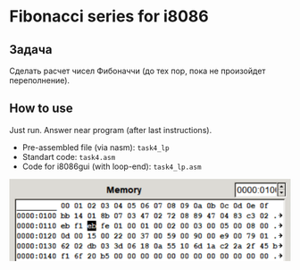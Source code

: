 # Fibonacci series for i8086

## Задача

Сделать расчет чисел Фибоначчи (до тех пор, пока не произойдет переполнение).

## How to use

Just run. Answer near program (after last instructions).

* Pre-assembled file (via nasm): `task4_lp`
* Standart code: `task4.asm`
* Code for i8086gui (with loop-end): `task4_lp.asm`

![Memory after exexcution](emu_memory.png)